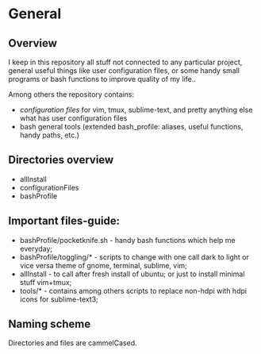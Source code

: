 General
====================

Overview
---------------------
I keep in this repository all stuff not connected to any particular project, 
general useful things like user configuration files, or some handy small 
programs or bash functions to improve quality of my life..

Among others the repository contains:
* _configuration files_ for vim, tmux, sublime-text, and pretty anything else what has user configuration files
* bash general tools (extended bash\_profile: aliases, useful functions, handy paths, etc.)


Directories overview
---------------------
* allInstall 
* configurationFiles 
* bashProfile


Important files-guide:
---------------------
* bashProfile/pocketknife.sh - handy bash functions which help me everyday;
* bashProfile/toggling/* - scripts to change with one call dark to light or vice versa theme of gnome, terminal, sublime, vim;
* allInstall - to call after fresh install of ubuntu; or just to install minimal stuff vim+tmux;
* tools/* - contains among others scripts to replace non-hdpi with hdpi icons for sublime-text3;

Naming scheme
---------------------
Directories and files are cammelCased.
